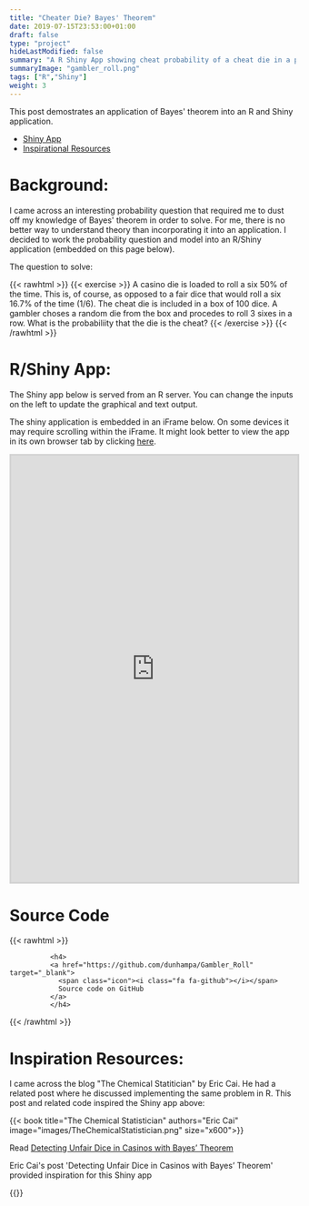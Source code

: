 ```yaml
---
title: "Cheater Die? Bayes' Theorem"
date: 2019-07-15T23:53:00+01:00
draft: false
type: "project"
hideLastModified: false
summary: "A R Shiny App showing cheat probability of a cheat die in a population. Is a simple demo of Bayes' theorem"
summaryImage: "gambler_roll.png"
tags: ["R","Shiny"]
weight: 3
---
```


This post demostrates an application of Bayes' theorem into an R and Shiny application.

- [Shiny App](#ShinyApp)
- [Inspirational Resources](#Resource)


# Background:

I came across an interesting probability question that required me to dust off my knowledge of Bayes' theorem in order to solve. For me, there is no better way to understand theory than incorporating it into an application. I decided to work the probability question and model into an R/Shiny application (embedded on this page below). 

The question to solve: 

{{< rawhtml >}}
{{< exercise >}}
A casino die is loaded to roll a six 50% of the time. This is, of course, as opposed to a fair dice that would roll a six 16.7% of the time (1/6).  The cheat die is included in a box of 100 dice.  A gambler choses a random die from the box and procedes to roll 3 sixes in a row.  What is the probabiliity that the die is the cheat? 
{{< /exercise >}}
{{< /rawhtml >}}


<!--https://collaboration133.com/how-to-scale-iframe-content-in-ie-chrome-firefox-and-safari/2717/-->

<a id="ShinyApp"></a>
# R/Shiny App:

The Shiny app below is served from an R server. You can change the inputs on the left to update the graphical and text output. 

The shiny application is embedded in an iFrame below. On some devices it may require scrolling within the iFrame. It might look better to view the app in its own browser tab by clicking <a href="https://apps.petedunham.com/shiny/Gambler_Roll/" target="_blank">here</a>.

<style>

#scaled-frame { width: 100%; height: 750px; border: 5px; }
#scaled-frame {
    zoom: 1;
    -moz-transform: scale(1);
    -moz-transform-origin: 0 0;
    -o-transform: scale(1);
    -o-transform-origin: 0 0;
    -webkit-transform: scale(1);
    -webkit-transform-origin: 0 0;
    border: 5px;
    overflow: scroll;
}

@media screen and (-webkit-min-device-pixel-ratio:0) {
 #scaled-frame  { zoom: 1;  }
}
</style>

<iframe id="scaled-frame" src="https://apps.petedunham.com/shiny/Gambler_Roll/" style="border:3px solid lightgrey;" height=100%></iframe>



# Source Code

{{< rawhtml >}}
            
              <h4>
              <a href="https://github.com/dunhampa/Gambler_Roll" target="_blank">
                <span class="icon"><i class="fa fa-github"></i></span>
                Source code on GitHub
              </a>
              </h4>
         

{{< /rawhtml >}}



<a id="Resource"></a>
# Inspiration Resources:

I came across the blog "The Chemical Statitician" by Eric Cai. He had a related post where he discussed implementing the same problem in R.  This post and related code inspired the Shiny app above:
 


{{< book title="The Chemical Statistician" authors="Eric Cai" image="images/TheChemicalStatistician.png" size="x600">}} 

 Read [Detecting Unfair Dice in Casinos with Bayes’ Theorem](https://chemicalstatistician.wordpress.com/2013/10/30/detecting-an-unfair-die-with-bayes-theorem/)

Eric Cai's post 'Detecting Unfair Dice in Casinos with Bayes’ Theorem' provided inspiration for this Shiny app 

{{</book>}} 






